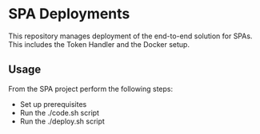 # SPA Deployments

This repository manages deployment of the end-to-end solution for SPAs.\
This includes the Token Handler and the Docker setup.

## Usage

From the SPA project perform the following steps:

- Set up prerequisites
- Run the ./code.sh script
- Run the ./deploy.sh script